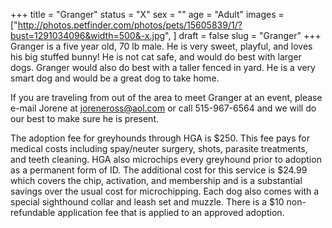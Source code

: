 +++
title = "Granger"
status = "X"
sex = ""
age = "Adult"
images = ["http://photos.petfinder.com/photos/pets/15605839/1/?bust=1291034096&width=500&-x.jpg",
]
draft = false
slug = "Granger"
+++
Granger is a five year old, 70 lb male. He is very sweet, playful, and loves his big stuffed bunny! He is not cat safe, and would do best with larger dogs. Granger would also do best with a taller fenced in yard. He is a very smart dog and would be a great dog to take home.


  If you are traveling from out of the area to meet Granger at an event, please e-mail Jorene at joreneross@aol.com or call 515-967-6564 and we will do our best to make sure he is present.

The adoption fee for greyhounds through HGA is $250. This fee pays for medical costs including spay/neuter surgery, shots, parasite treatments, and teeth cleaning.  HGA also microchips every greyhound prior to adoption as a permanent form of ID.  The additional cost for this service is $24.99 which covers the chip, activation, and membership and is a substantial savings over the usual cost for microchipping.  Each dog also comes with a special sighthound collar and leash set and muzzle. There is a $10 non-refundable application fee that is applied to an approved adoption.
